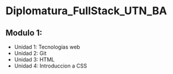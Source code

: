 # Diplomatura_FullStack_UTN_BA
## Modulo 1: 
* Unidad 1: Tecnologías web
* Unidad 2: Git
* Unidad 3: HTML 
* Unidad 4: Introduccion a CSS
